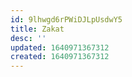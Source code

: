 ```yaml
---
id: 9lhwgd6rPWiDJLpUsdwY5
title: Zakat
desc: ''
updated: 1640971367312
created: 1640971367312
---
```


